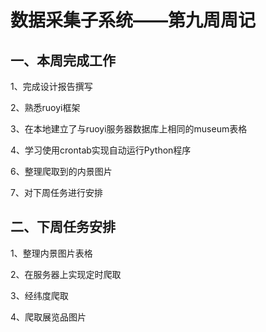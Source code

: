 # 数据采集子系统——第九周周记

## 一、本周完成工作

1、完成设计报告撰写

2、熟悉ruoyi框架

3、在本地建立了与ruoyi服务器数据库上相同的museum表格

4、学习使用crontab实现自动运行Python程序

6、整理爬取到的内景图片

7、对下周任务进行安排

## 二、下周任务安排

1、整理内景图片表格

2、在服务器上实现定时爬取

3、经纬度爬取

4、爬取展览品图片
